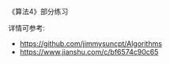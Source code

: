 
《算法4》部分练习

详情可参考: 

* https://github.com/jimmysuncpt/Algorithms
* https://www.jianshu.com/c/bf6574c90c65
